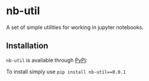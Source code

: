 # nb-util

A set of simple utilities for working in jupyter notebooks.

## Installation
`nb-util` is available through [PyPi](https://pypi.org/project/nb-util/0.0.1/):

To install simply use `pip install nb-util==0.0.1`

